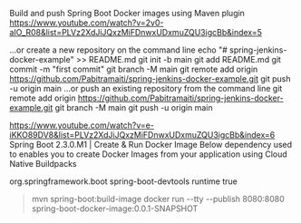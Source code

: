 Build and push Spring Boot Docker images using Maven plugin
https://www.youtube.com/watch?v=2v0-aIO_R08&list=PLVz2XdJiJQxzMiFDnwxUDxmuZQU3igcBb&index=5

…or create a new repository on the command line
echo "# spring-jenkins-docker-example" >> README.md
git init -b main
git add README.md
git commit -m "first commit"
git branch -M main
git remote add origin https://github.com/Pabitramaiti/spring-jenkins-docker-example.git
git push -u origin main
…or push an existing repository from the command line
git remote add origin https://github.com/Pabitramaiti/spring-jenkins-docker-example.git
git branch -M main
git push -u origin main


https://www.youtube.com/watch?v=e-iKKO89DV8&list=PLVz2XdJiJQxzMiFDnwxUDxmuZQU3igcBb&index=6
Spring Boot 2.3.0.M1 | Create & Run Docker Image
Below dependency used to enables you to create Docker Images from your application using Cloud Native Buildpacks

<dependency>
    <groupId>org.springframework.boot</groupId>
    <artifactId>spring-boot-devtools</artifactId>
    <scope>runtime</scope>
    <optional>true</optional>
</dependency>

> mvn spring-boot:build-image
> docker run --tty --publish 8080:8080 spring-boot-docker-image:0.0.1-SNAPSHOT
